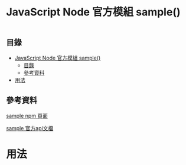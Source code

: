 # JavaScript Node 官方模組 sample()

```
```

## 目錄

- [JavaScript Node 官方模組 sample()](#javascript-node-官方模組-sample)
	- [目錄](#目錄)
	- [參考資料](#參考資料)
- [用法](#用法)

## 參考資料

[sample npm 頁面](https://www.npmjs.com/package/sample)

[sample 官方api文檔](https://nodejs.org/docs/latest-v18.x/api/sample.html)

# 用法

```JavaScript
```
